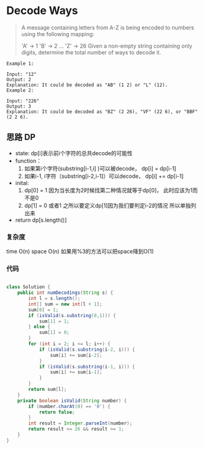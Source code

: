 # Decode Ways

> A message containing letters from A-Z is being encoded to numbers using the following mapping:
> 
> 'A' -> 1
> 'B' -> 2
> ...
> 'Z' -> 26
> Given a non-empty string containing only digits, determine the total number of ways to decode it.

	Example 1:
	
	Input: "12"
	Output: 2
	Explanation: It could be decoded as "AB" (1 2) or "L" (12).
	Example 2:
	 
	Input: "226"
	Output: 3
	Explanation: It could be decoded as "BZ" (2 26), "VF" (22 6), or "BBF" (2 2 6).


## 思路 DP
- state: dp[i]表示前i个字符的总共decode的可能性
- function：
  1. 如果第i个字符(substring[i-1,i] )可以被decode， dp[i] = dp[i-1]
  2. 如果i-1, i字符（substring[i-2,i-1]）可以decode， dp[i] += dp[i-1]
- inital: 
	1. dp[0] = 1    因为当长度为2时候找第二种情况就等于dp[0]， 此时应该为1而不是0
   2. dp[1] = 0 或者1 之所以要定义dp[1]因为我们要判定i-2的情况 所以单独列出来
- return dp[s.length()]

### 复杂度
time O(n) space O(n) 如果用%3的方法可以把space降到O(1)

### 代码
```java

class Solution {
    public int numDecodings(String s) {
        int l = s.length();
        int[] sum = new int[l + 1];
        sum[0] = 1;
        if (isValid(s.substring(0,1))) {
            sum[1] = 1;
        } else {
            sum[1] = 0;
        }
        for (int i = 2; i <= l; i++) {
            if (isValid(s.substring(i-2, i))) {
                sum[i] += sum[i-2];
            }
            if (isValid(s.substring(i-1, i))) {
                sum[i] += sum[i-1];
            }
        }
        return sum[l];
    }
    private boolean isValid(String number) {
        if (number.charAt(0) == '0') {
            return false;
        }
        int result = Integer.parseInt(number);
        return result <= 26 && result >= 1;
    }
}
```
